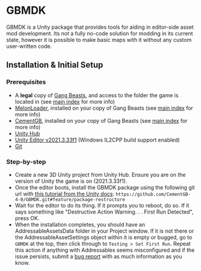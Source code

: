 # GBMDK

GBMDK is a Unity package that provides tools for aiding in editor-side asset mod development. Its not a fully no-code solution for modding in its current state, however it is possible to make basic maps with it without any custom user-written code.

## Installation & Initial Setup

### Prerequisites

- A **legal** copy of [Gang Beasts](https://gangbeasts.game/), and access to the folder the game is located in (see [main index](../../index.md) for more info)
- [MelonLoader](https://melonwiki.xyz/#/), installed on your copy of Gang Beasts (see [main index](../../index.md) for more info)
- [CementGB](https://thunderstore.io/c/gang-beasts/p/CementGB/CementGB/), installed on your copy of Gang Beasts (see [main index](../../index.md) for more info)
- [Unity Hub](https://unity.com/download)
- [Unity Editor v2021.3.33f1](unityhub://2021.3.33f1/ee5a2aa03ab2) (Windows IL2CPP build support enabled)
- [Git](https://git-scm.com/)

### Step-by-step

- Create a new 3D Unity project from Unity Hub. Ensure you are on the version of Unity the game is on (2021.3.33f1).
- Once the editor boots, install the GBMDK package using the following git url with [this tutorial from the Unity docs](https://docs.unity3d.com/6000.1/Documentation/Manual/upm-ui-giturl.html): `https://github.com/CementGB-4-0/GBMDK.git#feature/package-restructure`
- Wait for the editor to do its thing. If it prompts you to reboot, do so. If it says something like "Destructive Action Warning. . . First Run Detected", press OK.
- When the installation completes, you should have an AddressableAssetsData folder in your Project window. If it is not there or the AddressableAssetSettings object within it is empty or bugged, go to `GBMDK` at the top, then click through to `Testing > Set First Run`. Repeat this action if anything with Addressables seems misconfigured and if the issue persists, submit a [bug report](https://github.com/CementGB-4-0/GBMDK/issues) with as much information as you know.

